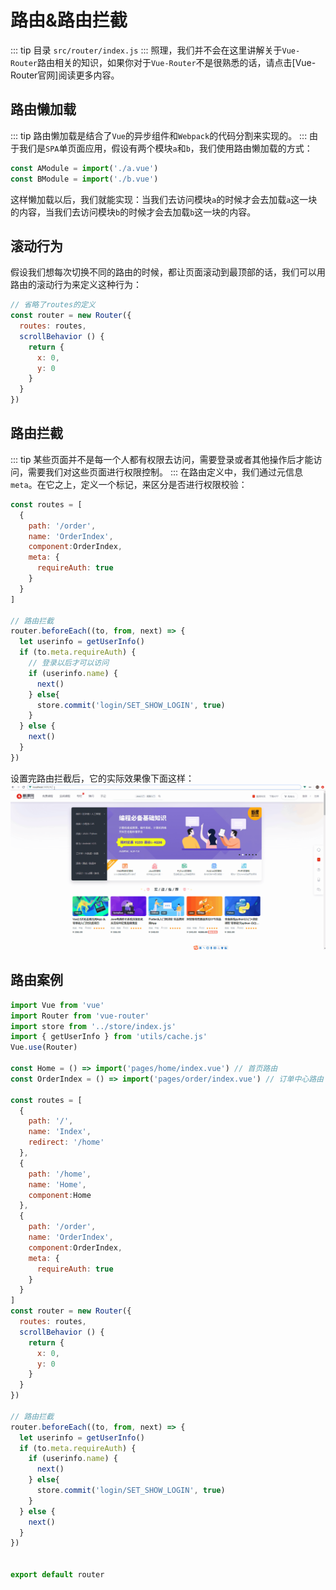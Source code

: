 # 路由&路由拦截
::: tip 目录
`src/router/index.js`
:::
照理，我们并不会在这里讲解关于`Vue-Router`路由相关的知识，如果你对于`Vue-Router`不是很熟悉的话，请点击[Vue-Router官网]阅读更多内容。
## 路由懒加载
::: tip
路由懒加载是结合了`Vue`的异步组件和`Webpack`的代码分割来实现的。
:::
由于我们是`SPA`单页面应用，假设有两个模块`a`和`b`，我们使用路由懒加载的方式：
```js
const AModule = import('./a.vue')
const BModule = import('./b.vue')
```
这样懒加载以后，我们就能实现：当我们去访问模块`a`的时候才会去加载`a`这一块的内容，当我们去访问模块`b`的时候才会去加载`b`这一块的内容。

## 滚动行为
假设我们想每次切换不同的路由的时候，都让页面滚动到最顶部的话，我们可以用路由的滚动行为来定义这种行为：
```js
// 省略了routes的定义
const router = new Router({
  routes: routes,
  scrollBehavior () {
    return {
      x: 0,
      y: 0
    }
  }
})
```

## 路由拦截
::: tip
某些页面并不是每一个人都有权限去访问，需要登录或者其他操作后才能访问，需要我们对这些页面进行权限控制。
:::
在路由定义中，我们通过元信息`meta`。在它之上，定义一个标记，来区分是否进行权限校验：
```js
const routes = [
  {
    path: '/order',
    name: 'OrderIndex',
    component:OrderIndex,
    meta: {
      requireAuth: true
    }
  }
]

// 路由拦截
router.beforeEach((to, from, next) => {
  let userinfo = getUserInfo()
  if (to.meta.requireAuth) {
    // 登录以后才可以访问
    if (userinfo.name) {
      next()
    } else{
      store.commit('login/SET_SHOW_LOGIN', true)
    }
  } else {
    next()
  }
})
```
设置完路由拦截后，它的实际效果像下面这样：
![路由拦截](../../images/8.gif)

## 路由案例
```js
import Vue from 'vue'
import Router from 'vue-router'
import store from '../store/index.js'
import { getUserInfo } from 'utils/cache.js'
Vue.use(Router)

const Home = () => import('pages/home/index.vue') // 首页路由
const OrderIndex = () => import('pages/order/index.vue') // 订单中心路由

const routes = [
  {
    path: '/',
    name: 'Index',
    redirect: '/home'
  },
  {
    path: '/home',
    name: 'Home',
    component:Home 
  },
  {
    path: '/order',
    name: 'OrderIndex',
    component:OrderIndex,
    meta: {
      requireAuth: true
    }
  }
]
const router = new Router({
  routes: routes,
  scrollBehavior () {
    return {
      x: 0,
      y: 0
    }
  }
})

// 路由拦截
router.beforeEach((to, from, next) => {
  let userinfo = getUserInfo()
  if (to.meta.requireAuth) {
    if (userinfo.name) {
      next()
    } else{
      store.commit('login/SET_SHOW_LOGIN', true)
    }
  } else {
    next()
  }
})


export default router
```
